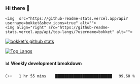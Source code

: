 ### Hi there 👋
```
<img  src="https://github-readme-stats.vercel.app/api?username=bokket&show_icons=true" alt="">
<img align="right" src="https://github-readme-stats.vercel.app/api/top-langs/?username=bokket" alt="">
```

[![bokket's github stats](https://github-readme-stats.vercel.app/api?username=bokket&show_icons=true&count_private=true)](https://github.com/anuraghazra/github-readme-stats)

[![Top Langs](https://github-readme-stats.vercel.app/api/top-langs/?username=bokket)](https://github.com/anuraghazra/github-readme-stats)


#### :bar_chart: Weekly development breakdown
<!--START_SECTION:waka-->
```text
C++   1 hr 55 mins    █████████████████████████   99.60 % 
```
<!--END_SECTION:waka-->



<!--
**bokket/bokket** is a ✨ _special_ ✨ repository because its `README.md` (this file) appears on your GitHub profile.
